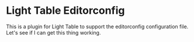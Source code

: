 Light Table Editorconfig
========================

This is a plugin for Light Table to support the editorconfig configuration file. Let's see if I can get this thing working.


